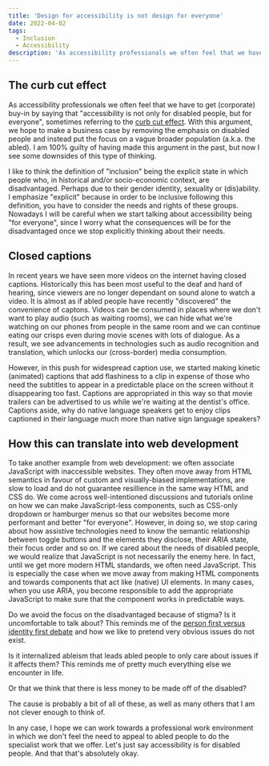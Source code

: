 ```yaml
---
title: 'Design for accessibility is not design for everyone'
date: 2022-04-02
tags:
  - Inclusion
  - Accessibility
description: 'As accessibility professionals we often feel that we have to get (corporate) buy-in by saying that "accessibility is not only for disabled people, but for everyone. I think this does a disservice to those most dependent on accessibility work.'
---
```


## The curb cut effect

As accessibility professionals we often feel that we have to get (corporate)
buy-in by saying that "accessibility is not only for disabled people, but for
everyone", sometimes referring to the [curb cut
effect](https://en.wikipedia.org/wiki/Curb_cut_effect). With this argument, we
hope to make a business case by removing the emphasis on disabled people and
instead put the focus on a vague broader population (a.k.a. the abled). I am
100% guilty of having made this argument in the past, but now I see some
downsides of this type of thinking.

I like to think the definition of "inclusion" being the explicit state in which
people who, in historical and/or socio-economic context, are disadvantaged.
Perhaps due to their gender identity, sexuality or (dis)ability. I emphasize
"explicit" because in order to be inclusive following this definition, you have
to consider the needs and rights of these groups. Nowadays I will be careful
when we start talking about accessibility being "for everyone", since I worry
what the consequences will be for the disadvantaged once we stop explicitly
thinking about their needs.

## Closed captions

In recent years we have seen more videos on the internet having closed
captions. Historically this has been most useful to the deaf and hard of
hearing, since viewers are no longer dependant on sound alone to watch a video.
It is almost as if abled people have recently "discovered" the convenience of
captons. Videos can be consumed in places where we don't want to play audio
(such as waiting rooms), we can hide what we're watching on our phones from
people in the same room and we can continue eating our crisps even during movie
scenes with lots of dialogue. As a result, we see advancements in technologies
such as audio recognition and translation, which unlocks our (cross-border)
media consumption.

However, in this push for widespread caption use, we started making kinetic
(animated) captions that add flashiness to a clip in expense of those who need
the subtitles to appear in a predictable place on the screen without it
disappearing too fast. Captions are appropriated in this way so that movie
trailers can be advertised to us while we're waiting at the dentist's office.
Captions aside, why do native language speakers get to enjoy clips captioned in
their language much more than native sign language speakers?

## How this can translate into web development

To take another example from web development: we often associate JavaScript
with inaccessible websites. They often move away from HTML semantics in favour
of custom and visually-biased implementations, are slow to load and do not
guarantee resillience in the same way HTML and CSS do. We come across
well-intentioned discussions and tutorials online on how we can make
JavaScript-less components, such as CSS-only dropdown or hamburger menus so
that our websites become more performant and better "for everyone". However, in
doing so, we stop caring about how assistive technologies need to know the
semantic relationship between toggle buttons and the elements they disclose,
their ARIA state, their focus order and so on. If we cared about the needs of
disabled people, we would realize that JavaScript is not necessarily the enemy
here. In fact, until we get more modern HTML standards, we often need
JavaScript. This is especially the case when we move away from making HTML
components and towards components that act like (native) UI elements. In many
cases, when you use ARIA, you become responsible to add the appropriate JavaScript
to make sure that the component works in predictable ways.

Do we avoid the focus on the disadvantaged because of stigma? Is it
uncomfortable to talk about? This reminds me of the [person first versus
identity first
debate](https://www.accessibility.com/blog/identity-first-language) and how we
like to pretend very obvious issues do not exist.

Is it internalized ableism that leads abled people to only care about issues if
it affects them? This reminds me of pretty much everything else we encounter in life.

Or that we think that there is less money to be made off of the disabled?

The cause is probably a bit of all of these, as well as many others that I am
not clever enough to think of.

In any case, I hope we can work towards a professional work environment in
which we don't feel the need to appeal to abled people to do the specialist
work that we offer. Let's just say accessibility is for disabled people. And
that that's absolutely okay.
